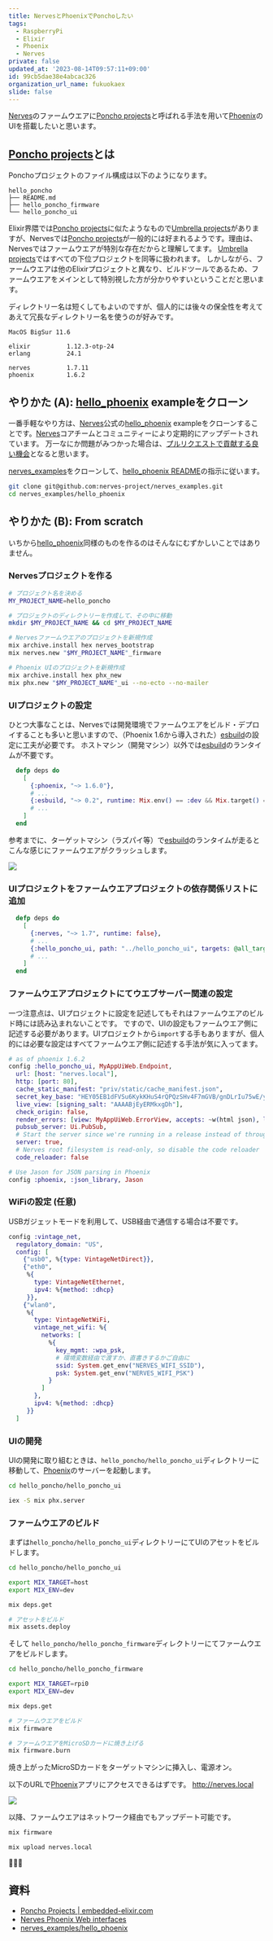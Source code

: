 ```yaml
---
title: NervesとPhoenixでPonchoしたい
tags:
  - RaspberryPi
  - Elixir
  - Phoenix
  - Nerves
private: false
updated_at: '2023-08-14T09:57:11+09:00'
id: 99cb5dae38e4abcac326
organization_url_name: fukuokaex
slide: false
---
```


[Nerves]のファームウエアに[Poncho projects]と呼ばれる手法を用いて[Phoenix]のUIを搭載したいと思います。

## [Poncho projects]とは

Ponchoプロジェクトのファイル構成は以下のようになります。

```
hello_poncho
├── README.md
├── hello_poncho_firmware
└── hello_poncho_ui
```

Elixir界隈では[Poncho projects]に似たようなもので[Umbrella projects]がありますが、Nervesでは[Poncho projects]が一般的には好まれるようです。理由は、Nervesではファームウエアが特別な存在だからと理解してます。
[Umbrella projects]ではすべての下位プロジェクトを同等に扱われます。
しかしながら、ファームウエアは他のElixirプロジェクトと異なり、ビルドツールであるため、ファームウエアをメインとして特別視した方が分かりやすいということだと思います。

ディレクトリー名は短くしてもよいのですが、個人的には後々の保全性を考えてあえて冗長なディレクトリー名を使うのが好みです。

```
MacOS BigSur 11.6

elixir          1.12.3-otp-24
erlang          24.1

nerves          1.7.11
phoenix         1.6.2
```

## やりかた (A): [hello_phoenix] exampleをクローン

一番手軽なやり方は、[Nerves]公式の[hello_phoenix] exampleをクローンすることです。[Nerves]コアチームとコミュニティーにより定期的にアップデートされています。
万一なにか問題がみつかった場合は、[プルリクエストで貢献する良い機会](https://github.com/nerves-project/nerves_examples/pull/220)となると思います。

[nerves_examples]をクローンして、[hello_phoenix README]の指示に従います。

```bash
git clone git@github.com:nerves-project/nerves_examples.git
cd nerves_examples/hello_phoenix
```

## やりかた (B): From scratch

いちから[hello_phoenix]同様のものを作るのはそんなにむずかしいことではありません。

### Nervesプロジェクトを作る

```sh
# プロジェクト名を決める
MY_PROJECT_NAME=hello_poncho

# プロジェクトのディレクトリーを作成して、その中に移動
mkdir $MY_PROJECT_NAME && cd $MY_PROJECT_NAME

# Nervesファームウエアのプロジェクトを新規作成
mix archive.install hex nerves_bootstrap
mix nerves.new "$MY_PROJECT_NAME"_firmware

# Phoenix UIのプロジェクトを新規作成
mix archive.install hex phx_new
mix phx.new "$MY_PROJECT_NAME"_ui --no-ecto --no-mailer
```

### UIプロジェクトの設定

ひとつ大事なことは、Nervesでは開発環境でファームウエアをビルド・デプロイすることも多いと思いますので、（Phoenix 1.6から導入された）[esbuild]の設定に工夫が必要です。
ホストマシン（開発マシン）以外では[esbuild]のランタイムが不要です。

```elixir:hello_poncho/hello_poncho_ui/mix.exs
  defp deps do
    [
      {:phoenix, "~> 1.6.0"},
      # ...
      {:esbuild, "~> 0.2", runtime: Mix.env() == :dev && Mix.target() == :host},
      # ...
    ]
  end
```

参考までに、ターゲットマシン（ラズパイ等）で[esbuild]のランタイムが走るとこんな感じにファームウエアがクラッシュします。

![](https://user-images.githubusercontent.com/7563926/136958188-3e636ed5-f2da-4012-a43f-37776acaf79d.png)

### UIプロジェクトをファームウエアプロジェクトの依存関係リストに追加

```elixir:hello_poncho/hello_poncho_firmware/mix.exs
  defp deps do
    [
      {:nerves, "~> 1.7", runtime: false},
      # ...
      {:hello_poncho_ui, path: "../hello_poncho_ui", targets: @all_targets, env: Mix.env()},
      # ...
    ]
  end
```

### ファームウエアプロジェクトにてウエブサーバー関連の設定

一つ注意点は、UIプロジェクトに設定を記述してもそれはファームウエアのビルド時には読み込まれないことです。
ですので、UIの設定もファームウエア側に記述する必要があります。UIプロジェクトから`import`する手もありますが、個人的には必要な設定はすべてファームウエア側に記述する手法が気に入ってます。

```elixir:hello_poncho/hello_poncho_firmware/config/target.exs
# as of phoenix 1.6.2
config :hello_poncho_ui, MyAppUiWeb.Endpoint,
  url: [host: "nerves.local"],
  http: [port: 80],
  cache_static_manifest: "priv/static/cache_manifest.json",
  secret_key_base: "HEY05EB1dFVSu6KykKHuS4rQPQzSHv4F7mGVB/gnDLrIu75wE/ytBXy2TaL3A6RA",
  live_view: [signing_salt: "AAAABjEyERMkxgDh"],
  check_origin: false,
  render_errors: [view: MyAppUiWeb.ErrorView, accepts: ~w(html json), layout: false],
  pubsub_server: Ui.PubSub,
  # Start the server since we're running in a release instead of through `mix`
  server: true,
  # Nerves root filesystem is read-only, so disable the code reloader
  code_reloader: false

# Use Jason for JSON parsing in Phoenix
config :phoenix, :json_library, Jason
```

### WiFiの設定 (任意)

USBガジェットモードを利用して、USB経由で通信する場合は不要です。

```elixir:hello_poncho/hello_poncho_firmware/config/target.exs
config :vintage_net,
  regulatory_domain: "US",
  config: [
    {"usb0", %{type: VintageNetDirect}},
    {"eth0",
     %{
       type: VintageNetEthernet,
       ipv4: %{method: :dhcp}
     }},
    {"wlan0",
     %{
       type: VintageNetWiFi,
       vintage_net_wifi: %{
         networks: [
           %{
             key_mgmt: :wpa_psk,
             # 環境変数経由で渡すか、直書きするかご自由に
             ssid: System.get_env("NERVES_WIFI_SSID"),
             psk: System.get_env("NERVES_WIFI_PSK")
           }
         ]
       },
       ipv4: %{method: :dhcp}
     }}
  ]
```

### UIの開発

UIの開発に取り組むときは、`hello_poncho/hello_poncho_ui`ディレクトリーに移動して、[Phoenix]のサーバーを起動します。

```bash
cd hello_poncho/hello_poncho_ui

iex -S mix phx.server
```

### ファームウエアのビルド

まずは`hello_poncho/hello_poncho_ui`ディレクトリーにてUIのアセットをビルドします。

```bash
cd hello_poncho/hello_poncho_ui

export MIX_TARGET=host
export MIX_ENV=dev

mix deps.get

# アセットをビルド
mix assets.deploy
```

そして `hello_poncho/hello_poncho_firmware`ディレクトリーにてファームウエアをビルドします。

```bash
cd hello_poncho/hello_poncho_firmware

export MIX_TARGET=rpi0
export MIX_ENV=dev

mix deps.get

# ファームウエアをビルド
mix firmware

# ファームウエアをMicroSDカードに焼き上げる
mix firmware.burn
```

焼き上がったMicroSDカードをターゲットマシンに挿入し、電源オン。

以下のURLで[Phoenix]アプリにアクセスできるはずです。
http://nerves.local

![](https://user-images.githubusercontent.com/7563926/136714201-a43c7b44-f2f6-427a-bce2-c52a69c89c48.gif)


以降、ファームウエアはネットワーク経由でもアップデート可能です。

```bash
mix firmware

mix upload nerves.local
```

:tada::tada::tada:

## 資料

- [Poncho Projects | embedded-elixir.com](https://embedded-elixir.com/post/2017-05-19-poncho-projects/)
- [Nerves Phoenix Web interfaces](https://hexdocs.pm/nerves/user-interfaces.html#phoenix-web-interfaces)
- [nerves_examples/hello_phoenix](https://github.com/nerves-project/nerves_examples/tree/main/hello_phoenix)

<!-- Links -->

[Nerves]: https://www.nerves-project.org/
[Phoenix]: http://www.phoenixframework.org/
[livedashboard]: https://github.com/phoenixframework/phoenix_live_dashboard
[hello_phoenix]: https://github.com/nerves-project/nerves_examples/tree/main/hello_phoenix
[hello_phoenix README]: https://github.com/nerves-project/nerves_examples/tree/main/hello_phoenix
[Poncho projects]: http://embedded-elixir.com/post/2017-05-19-poncho-projects/
[Umbrella projects]: https://elixir-lang.org/getting-started/mix-otp/dependencies-and-umbrella-projects.html
[`Application.get_env/3`]: https://hexdocs.pm/elixir/1.12/Application.html#get_env/3
[esbuild]: https://hexdocs.pm/esbuild/Esbuild.html
[nerves_examples]: https://github.com/nerves-project/nerves_examples

